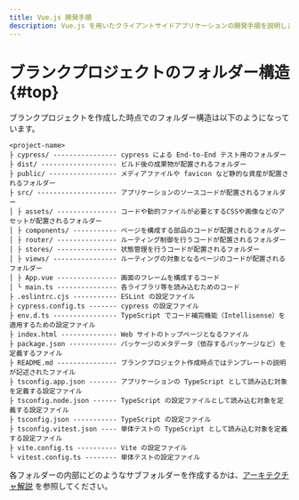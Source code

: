 ```yaml
---
title: Vue.js 開発手順
description: Vue.js を用いたクライアントサイドアプリケーションの開発手順を説明します。
---
```


# ブランクプロジェクトのフォルダー構造 {#top}

ブランクプロジェクトを作成した時点でのフォルダー構造は以下のようになっています。

```terminal linenums="0"
<project-name>
├ cypress/ ---------------- cypress による End-to-End テスト用のフォルダー
├ dist/ ------------------- ビルド後の成果物が配置されるフォルダー
├ public/ ----------------- メディアファイルや favicon など静的な資産が配置されるフォルダー
├ src/ -------------------- アプリケーションのソースコードが配置されるフォルダー
│ ├ assets/ --------------- コードや動的ファイルが必要とするCSSや画像などのアセットが配置されるフォルダー
│ ├ components/ ----------- ページを構成する部品のコードが配置されるフォルダー
│ ├ router/ --------------- ルーティング制御を行うコードが配置されるフォルダー
│ ├ stores/ --------------- 状態管理を行うコードが配置されるフォルダー
│ ├ views/ ---------------- ルーティングの対象となるページのコードが配置されるフォルダー
│ ├ App.vue --------------- 画面のフレームを構成するコード
│ └ main.ts --------------- 各ライブラリ等を読み込むためのコード
├ .eslintrc.cjs ----------- ESLint の設定ファイル
├ cypress.config.ts ------- cypress の設定ファイル
├ env.d.ts ---------------- TypeScript でコード補完機能（Intellisense）を適用するための設定ファイル
├ index.html -------------- Web サイトのトップページとなるファイル
├ package.json ------------ パッケージのメタデータ（依存するパッケージなど）を定義するファイル
├ README.md --------------- ブランクプロジェクト作成時点ではテンプレートの説明が記述されたファイル
├ tsconfig.app.json ------- アプリケーションの TypeScript として読み込む対象を定義する設定ファイル
├ tsconfig.node.json ------ TypeScript の設定ファイルとして読み込む対象を定義する設定ファイル
├ tsconfig.json ----------- TypeScript の設定ファイル
├ tsconfig.vitest.json ---- 単体テストの TypeScript として読み込む対象を定義する設定ファイル
├ vite.config.ts ---------- Vite の設定ファイル
└ vitest.config.ts -------- 単体テストの設定ファイル
```

各フォルダーの内部にどのようなサブフォルダーを作成するかは、[アーキテクチャ解説](./../../../app-architecture/client-side-rendering/frontend-architecture.md#project-structure) を参照してください。
